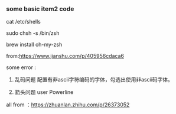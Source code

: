 ### some basic item2 code

cat /etc/shells

sudo chsh -s /bin/zsh

brew install oh-my-zsh


from:https://www.jianshu.com/p/405956cdaca6


some error :

1. 乱码问题  配置有非ascii字符编码的字体，勾选出使用非ascii码字体。

2. 箭头问题 user Powerline

all from ：https://zhuanlan.zhihu.com/p/26373052
